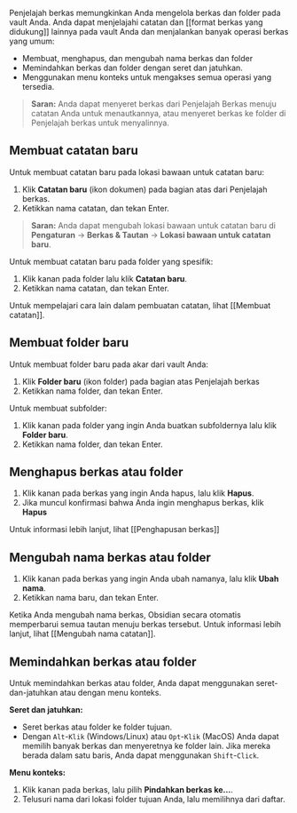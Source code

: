 Penjelajah berkas memungkinkan Anda mengelola berkas dan folder pada vault Anda. Anda dapat menjelajahi catatan dan [[format berkas yang didukung]] lainnya pada vault Anda dan menjalankan banyak operasi berkas yang umum:

- Membuat, menghapus, dan mengubah nama berkas dan folder
- Memindahkan berkas dan folder dengan seret dan jatuhkan.
- Menggunakan menu konteks untuk mengakses semua operasi yang tersedia.

> **Saran:** Anda dapat menyeret berkas dari Penjelajah Berkas menuju catatan Anda untuk menautkannya, atau menyeret berkas ke folder di Penjelajah berkas untuk menyalinnya.

## Membuat catatan baru

Untuk membuat catatan baru pada lokasi bawaan untuk catatan baru:

1. Klik **Catatan baru** (ikon dokumen) pada bagian atas dari Penjelajah berkas.
2. Ketikkan nama catatan, dan tekan Enter.

> **Saran:** Anda dapat mengubah lokasi bawaan untuk catatan baru di **Pengaturan** -> **Berkas & Tautan** -> **Lokasi bawaan untuk catatan baru**.

Untuk membuat catatan baru pada folder yang spesifik:

1. Klik kanan pada folder lalu klik **Catatan baru**.
2. Ketikkan nama catatan, dan tekan Enter.

Untuk mempelajari cara lain dalam pembuatan catatan, lihat [[Membuat catatan]].

## Membuat folder baru

Untuk membuat folder baru pada akar dari vault Anda:

1. Klik **Folder baru** (ikon folder) pada bagian atas Penjelajah berkas
2. Ketikkan nama folder, dan tekan Enter.

Untuk membuat subfolder:

1. Klik kanan pada folder yang ingin Anda buatkan subfoldernya lalu klik **Folder baru**.
2. Ketikkan nama folder, dan tekan Enter.

## Menghapus berkas atau folder

1. Klik kanan pada berkas yang ingin Anda hapus, lalu klik **Hapus**.
2. Jika muncul konfirmasi bahwa Anda ingin menghapus berkas, klik **Hapus**

Untuk informasi lebih lanjut, lihat [[Penghapusan berkas]]

## Mengubah nama berkas atau folder

1. Klik kanan pada berkas yang ingin Anda ubah namanya, lalu klik **Ubah nama**.
2. Ketikkan nama baru, dan tekan Enter.

Ketika Anda mengubah nama berkas, Obsidian secara otomatis memperbarui semua tautan menuju berkas tersebut. Untuk informasi lebih lanjut, lihat [[Mengubah nama catatan]].

## Memindahkan berkas atau folder

Untuk memindahkan berkas atau folder, Anda dapat menggunakan seret-dan-jatuhkan atau dengan menu konteks.

**Seret dan jatuhkan:**

- Seret berkas atau folder ke folder tujuan.
- Dengan `Alt`-`Klik` (Windows/Linux) atau `Opt`-`Klik` (MacOS) Anda dapat memilih banyak berkas dan menyeretnya ke folder lain. Jika mereka berada dalam satu baris, Anda dapat menggunakan `Shift`-`Click`.

**Menu konteks:**

1. Klik kanan pada berkas, lalu pilih **Pindahkan berkas ke...**.
2. Telusuri nama dari lokasi folder tujuan Anda, lalu memilihnya dari daftar.
